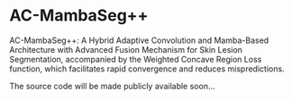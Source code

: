 # AC-MambaSeg++
AC-MambaSeg++: A Hybrid Adaptive Convolution and Mamba-Based Architecture with Advanced Fusion Mechanism for Skin Lesion Segmentation, accompanied by the Weighted Concave Region Loss function, which facilitates rapid convergence and reduces mispredictions.

The source code will be made publicly available soon...
